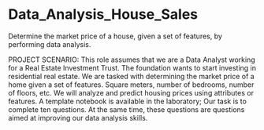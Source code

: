 # Data_Analysis_House_Sales
Determine the market price of a house, given a set of features, by performing data analysis.

PROJECT SCENARIO: This role assumes that we are a Data Analyst working for a Real Estate Investment Trust. The foundation wants to start investing in residential real estate. We are tasked with determining the market price of a home given a set of features. Square meters, number of bedrooms, number of floors, etc. We will analyze and predict housing prices using attributes or features. A template notebook is available in the laboratory; Our task is to complete ten questions. At the same time, these questions are questions aimed at improving our data analysis skills.
